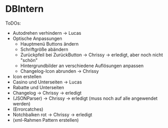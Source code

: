 # DBIntern

ToDOs:

- Autodrehen verhindern         -> Lucas
- Optische Anpassungen
    - Hauptmenü Buttons ändern 
    - Schriftgröße abändern
    - Zurückpfeil bei ZurückButton      -> Chrissy  -> erledigt, aber noch nicht "schön"
    - Hintergrundbilder an verschiedene Auflösungen anpassen
    - Changelog-Icon abrunden           -> Chrissy
- Icon erstellen
- Casino und Unterseiten        -> Lucas
- Rabatte und Unterseiten
- Changelog         -> Chrissy  -> erledigt
- (JSONParser)      -> Chrissy  -> erledigt (muss noch auf alle angewendet werden)
- (Errorcatches)
- Notchbalken rot   -> Chrissy  -> erledigt
- (xml-Rahmen Pattern erstellen)
